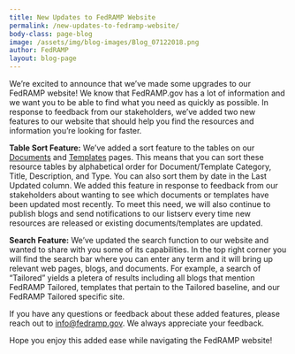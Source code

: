 ```yaml
---
title: New Updates to FedRAMP Website
permalink: /new-updates-to-fedramp-website/
body-class: page-blog
image: /assets/img/blog-images/Blog_07122018.png
author: FedRAMP
layout: blog-page
---
```

We’re excited to announce that we’ve made some upgrades to our FedRAMP website! We know that FedRAMP.gov has a lot of information and we want you to be able to find what you need as quickly as possible. In response to feedback from our stakeholders, we’ve added two new features to our website that should help you find the resources and information you’re looking for faster.   

**Table Sort Feature:** We’ve added a sort feature to the tables on our <a href="https://www.fedramp.gov/documents/">Documents</a> and <a href="https://www.fedramp.gov/templates/">Templates</a> pages. This means that you can sort these resource tables by alphabetical order for Document/Template Category, Title, Description, and Type. You can also sort them by date in the Last Updated column. We added this feature in response to feedback from our stakeholders about wanting to see which documents or templates have been updated most recently. To meet this need, we will also continue to publish blogs and send notifications to our listserv every time new resources are released or existing documents/templates are updated. 

**Search Feature:** We’ve updated the search function to our website and wanted to share with you some of its capabilities. In the top right corner you will find the search bar where you can enter any term and it will bring up relevant web pages, blogs, and documents. For example, a search of “Tailored” yields a pletera of results including all blogs that mention FedRAMP Tailored, templates that pertain to the Tailored baseline, and our FedRAMP Tailored specific site. 

If you have any questions or feedback about these added features, please reach out to info@fedramp.gov. We always appreciate your feedback. 

Hope you enjoy this added ease while navigating the FedRAMP website! 
